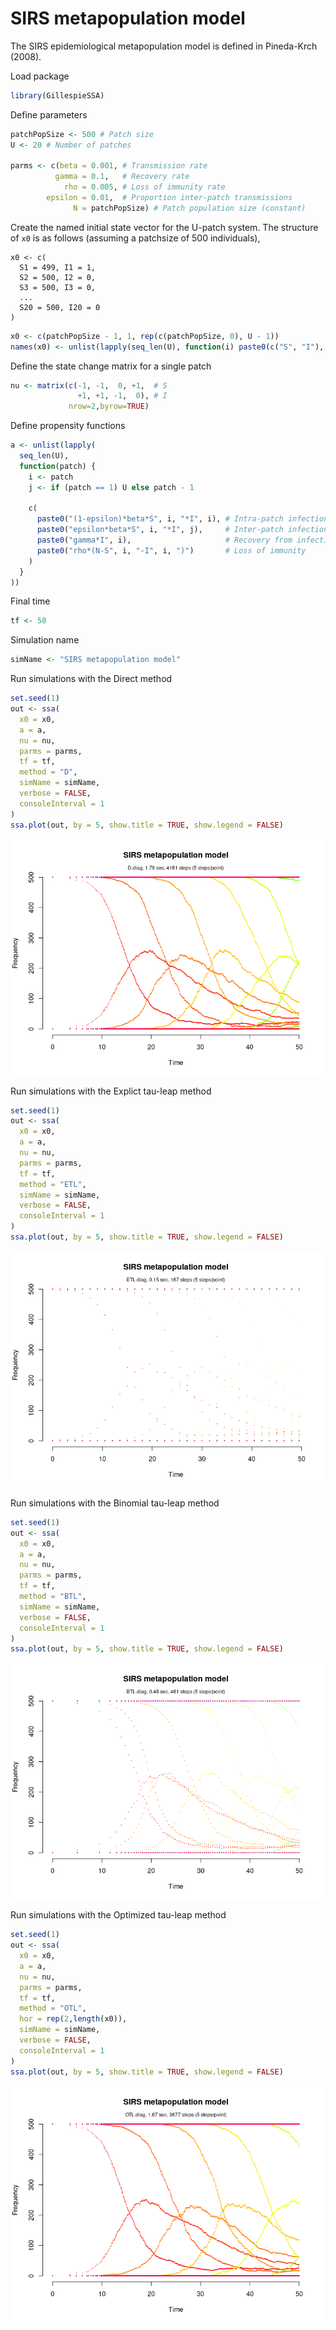 SIRS metapopulation model
================

<!-- github markdown built using 
rmarkdown::render("vignettes/epi_chain.Rmd", output_format = "github_document")
-->

The SIRS epidemiological metapopulation model is defined in Pineda-Krch
(2008).

Load package

``` r
library(GillespieSSA)
```

Define parameters

``` r
patchPopSize <- 500 # Patch size
U <- 20 # Number of patches

parms <- c(beta = 0.001, # Transmission rate
          gamma = 0.1,   # Recovery rate
            rho = 0.005, # Loss of immunity rate
        epsilon = 0.01,  # Proportion inter-patch transmissions
              N = patchPopSize) # Patch population size (constant)
```

Create the named initial state vector for the U-patch system. The
structure of `x0` is as follows (assuming a patchsize of 500
individuals),

    x0 <- c(
      S1 = 499, I1 = 1, 
      S2 = 500, I2 = 0,
      S3 = 500, I3 = 0, 
      ... 
      S20 = 500, I20 = 0
    )

``` r
x0 <- c(patchPopSize - 1, 1, rep(c(patchPopSize, 0), U - 1))
names(x0) <- unlist(lapply(seq_len(U), function(i) paste0(c("S", "I"), i)))
```

Define the state change matrix for a single patch

``` r
nu <- matrix(c(-1, -1,  0, +1,  # S
               +1, +1, -1,  0), # I
             nrow=2,byrow=TRUE)
```

Define propensity functions

``` r
a <- unlist(lapply(
  seq_len(U),
  function(patch) {
    i <- patch
    j <- if (patch == 1) U else patch - 1
    
    c(
      paste0("(1-epsilon)*beta*S", i, "*I", i), # Intra-patch infection
      paste0("epsilon*beta*S", i, "*I", j),     # Inter-patch infection
      paste0("gamma*I", i),                     # Recovery from infection
      paste0("rho*(N-S", i, "-I", i, ")")       # Loss of immunity
    )
  }
))
```

Final time

``` r
tf <- 50
```

Simulation name

``` r
simName <- "SIRS metapopulation model"
```

Run simulations with the Direct method

``` r
set.seed(1)
out <- ssa(
  x0 = x0,
  a = a,
  nu = nu,
  parms = parms,
  tf = tf,
  method = "D",
  simName = simName,
  verbose = FALSE,
  consoleInterval = 1
) 
ssa.plot(out, by = 5, show.title = TRUE, show.legend = FALSE)
```

![](epi_chain_files/figure-gfm/direct-1.png)<!-- -->

Run simulations with the Explict tau-leap method

``` r
set.seed(1)
out <- ssa(
  x0 = x0,
  a = a,
  nu = nu,
  parms = parms,
  tf = tf,
  method = "ETL",
  simName = simName,
  verbose = FALSE,
  consoleInterval = 1
) 
ssa.plot(out, by = 5, show.title = TRUE, show.legend = FALSE)
```

![](epi_chain_files/figure-gfm/etl-1.png)<!-- -->

Run simulations with the Binomial tau-leap method

``` r
set.seed(1)
out <- ssa(
  x0 = x0,
  a = a,
  nu = nu,
  parms = parms,
  tf = tf,
  method = "BTL",
  simName = simName,
  verbose = FALSE,
  consoleInterval = 1
) 
ssa.plot(out, by = 5, show.title = TRUE, show.legend = FALSE)
```

![](epi_chain_files/figure-gfm/btl-1.png)<!-- -->

Run simulations with the Optimized tau-leap method

``` r
set.seed(1)
out <- ssa(
  x0 = x0,
  a = a,
  nu = nu,
  parms = parms,
  tf = tf,
  method = "OTL",
  hor = rep(2,length(x0)),
  simName = simName,
  verbose = FALSE,
  consoleInterval = 1
) 
ssa.plot(out, by = 5, show.title = TRUE, show.legend = FALSE)
```

![](epi_chain_files/figure-gfm/otl-1.png)<!-- -->
